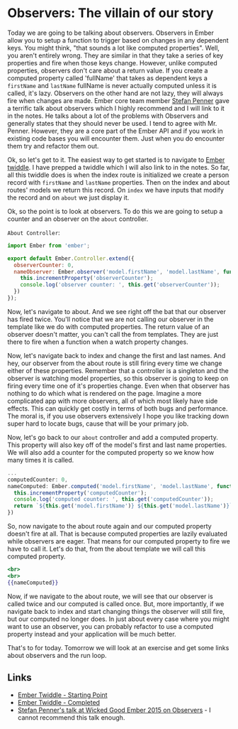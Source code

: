 # Observers: The villain of our story

Today we are going to be talking about observers. Observers in Ember allow you to setup a function to trigger based on changes in any dependent keys. You might think, "that sounds a lot like computed properties". Well, you aren't entirely wrong. They are similar in that they take a series of key properties and fire when those keys change. However, unlike computed properties, observers don't care about a return value. If you create a computed property called 'fullName' that takes as dependent keys a `firstName` and `lastName` fullName is never actually computed unless it is called, it's lazy. Observers on the other hand are not lazy, they will always fire when changes are made. Ember core team member [Stefan Penner](https://twitter.com/stefanpenner) gave a terrific talk about observers which I highly recommend and I will link to it in the notes. He talks about a lot of the problems with Observers and generally states that they should never be used. I tend to agree with Mr. Penner. However, they are a core part of the Ember API and if you work in existing code bases you will encounter them. Just when you do encounter them try and refactor them out.

Ok, so let's get to it. The easiest way to get started is to navigate to [Ember twiddle](https://ember-twiddle.com/). I have prepped a twiddle which I will also link to in the notes. So far, all this twiddle does is when the index route is initialized we create a person record with `firstName` and `lastName` properties. Then on the index and about routes' models we return this record. On `index` we have inputs that modify the record and on `about` we just display it.

Ok, so the point is to look at observers. To do this we are going to setup a counter and an observer on the `about` controller.

`About Controller`:

```JavaScript
import Ember from 'ember';

export default Ember.Controller.extend({
  observerCounter: 0,
  nameObserver: Ember.observer('model.firstName', 'model.lastName', function(){
    this.incrementProperty('observerCounter');
    console.log('observer counter: ', this.get('observerCounter'));
  })
});

```

Now, let's navigate to about. And we see right off the bat that our observer has fired twice. You'll notice that we are not calling our observer in the template like we do with computed properties. The return value of an observer doesn't matter, you can't call the from templates. They are just there to fire when a function when a watch property changes.

Now, let's navigate back to index and change the first and last names. And hey, our observer from the about route is still firing every time we change either of these properties. Remember that a controller is a singleton and the observer is watching model properties, so this observer is going to keep on firing every time one of it's properties change. Even when that observer has nothing to do which what is rendered on the page. Imagine a more complicated app with more observers, all of which most likely have side effects. This can quickly get costly in terms of both bugs and performance. The moral is, if you use observers extensively I hope you like tracking down super hard to locate bugs, cause that will be your primary job.

Now, let's go back to our `about` controller and add a computed property. This property will also key off of the model's first and last name properties. We will also add a counter for the computed property so we know how many times it is called.

```JavaScript
...
computedCounter: 0,
nameComputed: Ember.computed('model.firstName', 'model.lastName', function(){
  this.incrementProperty('computedCounter');
  console.log('computed counter: ', this.get('computedCounter'));
  return `${this.get('model.firstName')} ${this.get('model.lastName')}`;
})
```

So, now navigate to the about route again and our computed property doesn't fire at all. That is because computed properties are lazily evaluated while observers are eager. That means for our computed property to fire we have to call it. Let's do that, from the about template we will call this computed property.

```handlebars
<br>
<br>
{{nameComputed}}
```

Now, if we navigate to the about route, we will see that our observer is called twice and our computed is called once. But, more importantly, if we navigate back to index and start changing things the observer will still fire, but our computed no longer does. In just about every case where you might want to use an observer, you can probably refactor to use a computed property instead and your application will be much better.

That's to for today. Tomorrow we will look at an exercise and get some links about observers and the run loop.

## Links

* [Ember Twiddle - Starting Point](https://ember-twiddle.com/461fb9249a49ab1b373fa03635ea4d76?openFiles=templates.index.hbs%2C)
* [Ember Twiddle - Completed](https://ember-twiddle.com/7505e2d19e26fbfb9a5a17761e873d93?openFiles=templates.about.hbs%2C)
* [Stefan Penner's talk at Wicked Good Ember 2015 on Observers](https://youtu.be/vvZEddrClAQ) - I cannot recommend this talk enough.
